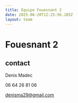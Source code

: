 ```yaml
---
title: Équipe Fouesnant 2
date: 2025-06-20T12:25:56.185Z
layout: team
---
```


# Fouesnant 2



## contact 

Denis Madec

06 64 26 81 06

denisma29@gmail.com

